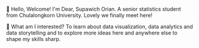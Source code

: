 👋 Hello, Welcome!
I'm Dear, Supawich Orian. A senior statistics student from Chulalongkorn University. Lovely we finally meet here!

👀 What am I interested?
To learn about data visualization, data analytics and data storytelling and to explore more ideas here and anywhere else to shape my skills sharp.
<!---
supawichO/supawichO is a ✨ special ✨ repository because its `README.md` (this file) appears on your GitHub profile.
You can click the Preview link to take a look at your changes.
--->
